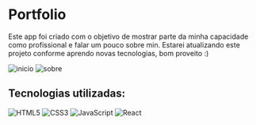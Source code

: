<h1>Portfolio</h1>

<p>Este app foi criado com o objetivo de mostrar parte da minha capacidade como profissional e falar um pouco sobre min. Estarei atualizando este projeto conforme aprendo novas tecnologias, bom proveito :)</p>

<img src="/src/assets/demo/home.png"            alt="inicio">
<img src="/src/assets/demo/about.png"           alt="sobre">

<h2>Tecnologias utilizadas:</h2>
<div style="display: inline_block">
  <img alt="HTML5" src="https://img.shields.io/badge/HTML5-E34F26?style=for-the-badge&logo=html5&logoColor=white">
  <img alt="CSS3" src="https://img.shields.io/badge/CSS3-1572B6?style=for-the-badge&logo=css3&logoColor=white">
  <img alt="JavaScript" src="https://img.shields.io/badge/JavaScript-F7DF1E?style=for-the-badge&logo=javascript&logoColor=black">
  <img alt="React" src="https://img.shields.io/badge/React-20232A?style=for-the-badge&logo=react&logoColor=61DAFB">
</div>